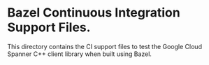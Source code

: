 # Bazel Continuous Integration Support Files.

This directory contains the CI support files to test the Google Cloud Spanner
C++ client library when built using Bazel.
